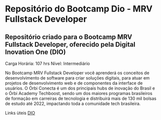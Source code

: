 # Repositório do Bootcamp Dio - MRV Fullstack Developer

## Repositório criado para o Bootcamp MRV Fullstack Developer, oferecido pela Digital Inovation One (DIO)

Carga Horária: 107 hrs
Nível: Intermediário


No Bootcamp MRV Fullstack Developer você aprenderá os conceitos de desenvolvimento de software para criar soluções digitais, para atuar em projetos de desenvolvimento web e de componentes da interface de usuários. O Órbi Conecta é um dos principais hubs de inovação do Brasil e o Órbi Academy Techboost, sendo um dos maiores programas brasileiros de formação em carreiras de tecnologia e distribuirá mais de 130 mil bolsas de estudo até 2022, impactando toda a comunidade tech brasileira.


Links ùteis
[DIO](https://web.dio.me/home)
